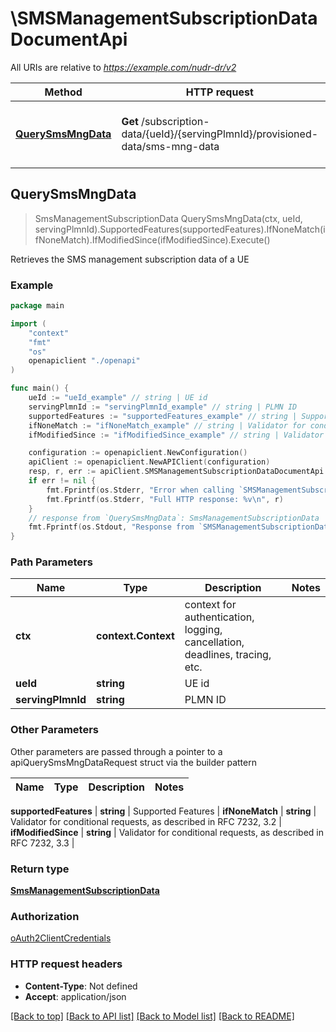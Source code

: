 # \SMSManagementSubscriptionDataDocumentApi

All URIs are relative to *https://example.com/nudr-dr/v2*

Method | HTTP request | Description
------------- | ------------- | -------------
[**QuerySmsMngData**](SMSManagementSubscriptionDataDocumentApi.md#QuerySmsMngData) | **Get** /subscription-data/{ueId}/{servingPlmnId}/provisioned-data/sms-mng-data | Retrieves the SMS management subscription data of a UE



## QuerySmsMngData

> SmsManagementSubscriptionData QuerySmsMngData(ctx, ueId, servingPlmnId).SupportedFeatures(supportedFeatures).IfNoneMatch(ifNoneMatch).IfModifiedSince(ifModifiedSince).Execute()

Retrieves the SMS management subscription data of a UE

### Example

```go
package main

import (
    "context"
    "fmt"
    "os"
    openapiclient "./openapi"
)

func main() {
    ueId := "ueId_example" // string | UE id
    servingPlmnId := "servingPlmnId_example" // string | PLMN ID
    supportedFeatures := "supportedFeatures_example" // string | Supported Features (optional)
    ifNoneMatch := "ifNoneMatch_example" // string | Validator for conditional requests, as described in RFC 7232, 3.2 (optional)
    ifModifiedSince := "ifModifiedSince_example" // string | Validator for conditional requests, as described in RFC 7232, 3.3 (optional)

    configuration := openapiclient.NewConfiguration()
    apiClient := openapiclient.NewAPIClient(configuration)
    resp, r, err := apiClient.SMSManagementSubscriptionDataDocumentApi.QuerySmsMngData(context.Background(), ueId, servingPlmnId).SupportedFeatures(supportedFeatures).IfNoneMatch(ifNoneMatch).IfModifiedSince(ifModifiedSince).Execute()
    if err != nil {
        fmt.Fprintf(os.Stderr, "Error when calling `SMSManagementSubscriptionDataDocumentApi.QuerySmsMngData``: %v\n", err)
        fmt.Fprintf(os.Stderr, "Full HTTP response: %v\n", r)
    }
    // response from `QuerySmsMngData`: SmsManagementSubscriptionData
    fmt.Fprintf(os.Stdout, "Response from `SMSManagementSubscriptionDataDocumentApi.QuerySmsMngData`: %v\n", resp)
}
```

### Path Parameters


Name | Type | Description  | Notes
------------- | ------------- | ------------- | -------------
**ctx** | **context.Context** | context for authentication, logging, cancellation, deadlines, tracing, etc.
**ueId** | **string** | UE id | 
**servingPlmnId** | **string** | PLMN ID | 

### Other Parameters

Other parameters are passed through a pointer to a apiQuerySmsMngDataRequest struct via the builder pattern


Name | Type | Description  | Notes
------------- | ------------- | ------------- | -------------


 **supportedFeatures** | **string** | Supported Features | 
 **ifNoneMatch** | **string** | Validator for conditional requests, as described in RFC 7232, 3.2 | 
 **ifModifiedSince** | **string** | Validator for conditional requests, as described in RFC 7232, 3.3 | 

### Return type

[**SmsManagementSubscriptionData**](SmsManagementSubscriptionData.md)

### Authorization

[oAuth2ClientCredentials](../README.md#oAuth2ClientCredentials)

### HTTP request headers

- **Content-Type**: Not defined
- **Accept**: application/json

[[Back to top]](#) [[Back to API list]](../README.md#documentation-for-api-endpoints)
[[Back to Model list]](../README.md#documentation-for-models)
[[Back to README]](../README.md)


